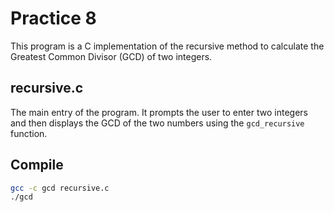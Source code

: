 # Practice 8
This program is a C implementation of the recursive method to calculate the Greatest Common Divisor (GCD) of two integers.

## recursive.c
The main entry of the program. It prompts the user to enter two integers and then displays the GCD of the two numbers using the `gcd_recursive` function.

## Compile
```bash
gcc -c gcd recursive.c
./gcd
```